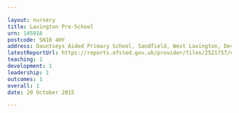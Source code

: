 ```yaml
---

layout: nursery
title: Lavington Pre-School
urn: 145918
postcode: SN10 4HY
address: Dauntseys Aided Primary School, Sandfield, West Lavington, Devizes, Wiltshire, SN10 4HY
latestReportUrl: https://reports.ofsted.gov.uk/provider/files/2521757/urn/145918.pdf
teaching: 1
development: 1
leadership: 1
outcomes: 1
overall: 1
date: 20 October 2015

---
```

